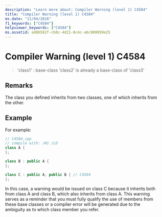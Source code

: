 ```yaml
---
description: "Learn more about: Compiler Warning (level 1) C4584"
title: "Compiler Warning (level 1) C4584"
ms.date: "11/04/2016"
f1_keywords: ["C4584"]
helpviewer_keywords: ["C4584"]
ms.assetid: ad86582f-cb8c-4d21-8c4c-a6c800059e25
---
```

# Compiler Warning (level 1) C4584

> 'class1' : base-class 'class2' is already a base-class of 'class3'

## Remarks

The class you defined inherits from two classes, one of which inherits from the other.

## Example

For example:

```cpp
// C4584.cpp
// compile with: /W1 /LD
class A {
};

class B : public A {
};

class C : public A, public B { // C4584
};
```

In this case, a warning would be issued on class C because it inherits both from class A and class B, which also inherits from class A. This warning serves as a reminder that you must fully qualify the use of members from these base classes or a compiler error will be generated due to the ambiguity as to which class member you refer.
